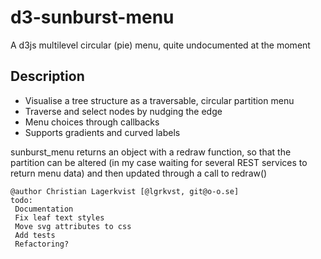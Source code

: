 # d3-sunburst-menu
A d3js multilevel circular (pie) menu, quite undocumented at the moment


## Description

* Visualise a tree structure as a traversable, circular partition menu
* Traverse and select nodes by nudging the edge
* Menu choices through callbacks
* Supports gradients and curved labels

sunburst_menu returns an object with a redraw function, so that the partition can be altered (in my case waiting for several REST services to return menu data) and then updated through a call to redraw()

    @author Christian Lagerkvist [@lgrkvst, git@o-o.se]
    todo:
     Documentation
     Fix leaf text styles
     Move svg attributes to css
     Add tests
     Refactoring?

